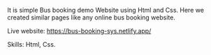 It is simple Bus booking demo Website using Html and Css. Here we created similar pages like any online bus booking website.

Live website: https://bus-booking-sys.netlify.app/

Skills: Html, Css.
